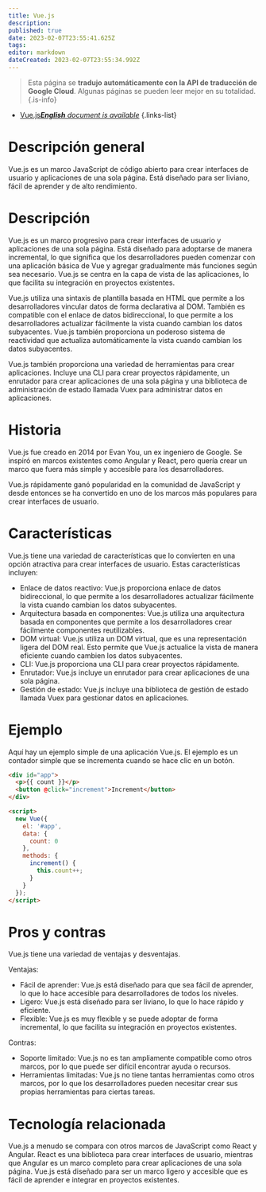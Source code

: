 ```yaml
---
title: Vue.js
description: 
published: true
date: 2023-02-07T23:55:41.625Z
tags: 
editor: markdown
dateCreated: 2023-02-07T23:55:34.992Z
---
```


> Esta página se **tradujo automáticamente con la API de traducción de Google Cloud**.
Algunas páginas se pueden leer mejor en su totalidad.{.is-info}



- [Vue.js***English** document is available*](/en/Knowledge-base/Dictionary/vue-js)
{.links-list}


# Descripción general
Vue.js es un marco JavaScript de código abierto para crear interfaces de usuario y aplicaciones de una sola página. Está diseñado para ser liviano, fácil de aprender y de alto rendimiento.

# Descripción
Vue.js es un marco progresivo para crear interfaces de usuario y aplicaciones de una sola página. Está diseñado para adoptarse de manera incremental, lo que significa que los desarrolladores pueden comenzar con una aplicación básica de Vue y agregar gradualmente más funciones según sea necesario. Vue.js se centra en la capa de vista de las aplicaciones, lo que facilita su integración en proyectos existentes.

Vue.js utiliza una sintaxis de plantilla basada en HTML que permite a los desarrolladores vincular datos de forma declarativa al DOM. También es compatible con el enlace de datos bidireccional, lo que permite a los desarrolladores actualizar fácilmente la vista cuando cambian los datos subyacentes. Vue.js también proporciona un poderoso sistema de reactividad que actualiza automáticamente la vista cuando cambian los datos subyacentes.

Vue.js también proporciona una variedad de herramientas para crear aplicaciones. Incluye una CLI para crear proyectos rápidamente, un enrutador para crear aplicaciones de una sola página y una biblioteca de administración de estado llamada Vuex para administrar datos en aplicaciones.

# Historia
Vue.js fue creado en 2014 por Evan You, un ex ingeniero de Google. Se inspiró en marcos existentes como Angular y React, pero quería crear un marco que fuera más simple y accesible para los desarrolladores.

Vue.js rápidamente ganó popularidad en la comunidad de JavaScript y desde entonces se ha convertido en uno de los marcos más populares para crear interfaces de usuario.

# Características
Vue.js tiene una variedad de características que lo convierten en una opción atractiva para crear interfaces de usuario. Estas características incluyen:

- Enlace de datos reactivo: Vue.js proporciona enlace de datos bidireccional, lo que permite a los desarrolladores actualizar fácilmente la vista cuando cambian los datos subyacentes.
- Arquitectura basada en componentes: Vue.js utiliza una arquitectura basada en componentes que permite a los desarrolladores crear fácilmente componentes reutilizables.
- DOM virtual: Vue.js utiliza un DOM virtual, que es una representación ligera del DOM real. Esto permite que Vue.js actualice la vista de manera eficiente cuando cambien los datos subyacentes.
- CLI: Vue.js proporciona una CLI para crear proyectos rápidamente.
- Enrutador: Vue.js incluye un enrutador para crear aplicaciones de una sola página.
- Gestión de estado: Vue.js incluye una biblioteca de gestión de estado llamada Vuex para gestionar datos en aplicaciones.

# Ejemplo
Aquí hay un ejemplo simple de una aplicación Vue.js. El ejemplo es un contador simple que se incrementa cuando se hace clic en un botón.

```html
<div id="app">
  <p>{{ count }}</p>
  <button @click="increment">Increment</button>
</div>

<script>
  new Vue({
    el: '#app',
    data: {
      count: 0
    },
    methods: {
      increment() {
        this.count++;
      }
    }
  });
</script>
```

# Pros y contras
Vue.js tiene una variedad de ventajas y desventajas.

Ventajas:

- Fácil de aprender: Vue.js está diseñado para que sea fácil de aprender, lo que lo hace accesible para desarrolladores de todos los niveles.
- Ligero: Vue.js está diseñado para ser liviano, lo que lo hace rápido y eficiente.
- Flexible: Vue.js es muy flexible y se puede adoptar de forma incremental, lo que facilita su integración en proyectos existentes.

Contras:

- Soporte limitado: Vue.js no es tan ampliamente compatible como otros marcos, por lo que puede ser difícil encontrar ayuda o recursos.
- Herramientas limitadas: Vue.js no tiene tantas herramientas como otros marcos, por lo que los desarrolladores pueden necesitar crear sus propias herramientas para ciertas tareas.

# Tecnología relacionada
Vue.js a menudo se compara con otros marcos de JavaScript como React y Angular. React es una biblioteca para crear interfaces de usuario, mientras que Angular es un marco completo para crear aplicaciones de una sola página. Vue.js está diseñado para ser un marco ligero y accesible que es fácil de aprender e integrar en proyectos existentes.